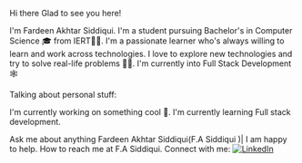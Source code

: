 Hi there
Glad to see you here!

I'm Fardeen Akhtar Siddiqui. I'm a student pursuing Bachelor's in Computer Science 🎓 from IERT👨‍💻. 
I'm a passionate learner who's always willing to learn and work across technologies.
I love to explore new technologies and try to solve real-life problems 👨‍💻. 
I'm currently into Full Stack Development 🕸️

Talking about personal stuff:

I'm currently working on something cool 👻.
I'm currently learning Full stack development.

Ask me about anything Fardeen Akhtar Siddiqui(F.A Siddiqui )| I am happy to help.
How to reach me  at F.A Siddiqui.
Connect with me:
[![LinkedIn](https://img.shields.io/badge/LinkedIn-0077B5?style=for-the-badge&logo=linkedin&logoColor=white)](https://www.linkedin.com/in/fardeen-akhtar-siddiqui-102a702b0)
